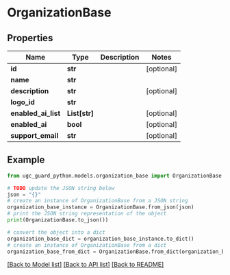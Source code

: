 # OrganizationBase

    

## Properties

Name | Type | Description | Notes
------------ | ------------- | ------------- | -------------
**id** | **str** |  | [optional] 
**name** | **str** |  | 
**description** | **str** |  | [optional] 
**logo_id** | **str** |  | 
**enabled_ai_list** | **List[str]** |  | [optional] 
**enabled_ai** | **bool** |  | [optional] 
**support_email** | **str** |  | [optional] 

## Example

```python
from ugc_guard_python.models.organization_base import OrganizationBase

# TODO update the JSON string below
json = "{}"
# create an instance of OrganizationBase from a JSON string
organization_base_instance = OrganizationBase.from_json(json)
# print the JSON string representation of the object
print(OrganizationBase.to_json())

# convert the object into a dict
organization_base_dict = organization_base_instance.to_dict()
# create an instance of OrganizationBase from a dict
organization_base_from_dict = OrganizationBase.from_dict(organization_base_dict)
```
[[Back to Model list]](../README.md#documentation-for-models) [[Back to API list]](../README.md#documentation-for-api-endpoints) [[Back to README]](../README.md)


